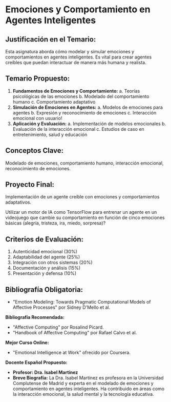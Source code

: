 # Emociones y Comportamiento en Agentes Inteligentes

## Justificación en el Temario:

Esta asignatura aborda cómo modelar y simular emociones y comportamientos en agentes inteligentes. Es vital para crear agentes creíbles que puedan interactuar de manera más humana y realista.

## Temario Propuesto:

1. **Fundamentos de Emociones y Comportamiento:**
a. Teorías psicológicas de las emociones
b. Modelado del comportamiento humano
c. Comportamiento adaptativo
2. **Simulación de Emociones en Agentes:**
a. Modelos de emociones para agentes
b. Expresión y reconocimiento de emociones
c. Interacción emocional con usuario!
3. **Aplicación y Evaluación:**
a. Implementación de modelos emocionales
b. Evaluación de la interacción emocional
c. Estudios de caso en entretenimiento, salud y educación

## Conceptos Clave:

Modelado de emociones, comportamiento humano, interacción emocional, reconocimiento de emociones.

## Proyecto Final:

Implementación de un agente creíble con emociones y comportamientos adaptativos.

Utilizar un motor de IA como TensorFlow para entrenar un agente en un videojuego que cambie su comportamiento en función de cinco emociones básicas (alegría, tristeza, ira, miedo, sorpresa)?

## Criterios de Evaluación:

1. Autenticidad emocional (30%)
2. Adaptabilidad del agente (25%)
3. Integración con otros sistemas (20%)
4. Documentación y análisis (15%)
5. Presentación y defensa (10%)

## Bibliografía Obligatoria:

- "Emotion Modeling: Towards Pragmatic Computational Models of Affective Processes" por Sidney D'Mello et al.

**Bibliografía Recomendada:**

- "Affective Computing" por Rosalind Picard.
- "Handbook of Affective Computing" por Rafael Calvo et al.

**Mejor Curso Online:**

- "Emotional Intelligence at Work" ofrecido por Coursera.

**Docente Español Propuesto:**

- **Profesor: Dra. Isabel Martínez**
- **Breve Biografía:** La Dra. Isabel Martínez es profesora en la Universidad Complutense de Madrid y experta en el modelado de emociones y comportamiento en agentes inteligentes. Ha contribuido en áreas como la interacción emocional, la salud mental y la tecnología educativa.